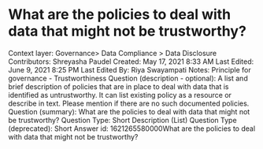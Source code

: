 # What are the policies to deal with data that might not be trustworthy?

Context layer: Governance> Data Compliance > Data Disclosure
Contributors: Shreyasha Paudel
Created: May 17, 2021 8:33 AM
Last Edited: June 9, 2021 8:25 PM
Last Edited By: Riya Swayampati
Notes: Principle for governance - Trustworthiness
Question (description - optional): A list and brief description of policies that are in place to deal with data that is identified as untrustworthy. It can list existing policy as a resource or describe in text. Please mention if there are no such documented policies.
Question (summary): What are the policies to deal with data that might not be trustworthy?
Question Type: Short Description (List)
Question Type (deprecated): Short Answer
id: 1621265580000What are the policies to deal with data that might not be trustworthy?